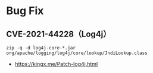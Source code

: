 # Bug Fix

## CVE-2021-44228（Log4j）

```
zip -q -d log4j-core-*.jar org/apache/logging/log4j/core/lookup/JndiLookup.class
```

- https://kingx.me/Patch-log4j.html

